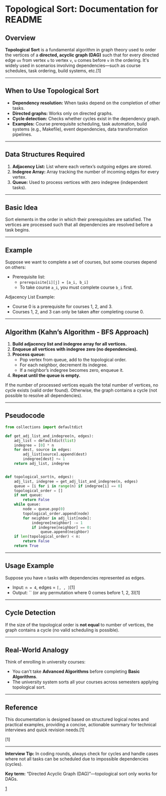 # Topological Sort: Documentation for README

## Overview

**Topological Sort** is a fundamental algorithm in graph theory used to order the vertices of a **directed, acyclic graph (DAG)** such that for every directed edge `uv` from vertex `u` to vertex `v`, `u` comes before `v` in the ordering. It's widely used in scenarios involving dependencies—such as course schedules, task ordering, build systems, etc.[1]

***

## When to Use Topological Sort

- **Dependency resolution:** When tasks depend on the completion of other tasks.
- **Directed graphs:** Works only on directed graphs.
- **Cycle detection:** Checks whether cycles exist in the dependency graph.
- **Examples:** Course prerequisite scheduling, task automation, build systems (e.g., Makefile), event dependencies, data transformation pipelines.

***

## Data Structures Required

1. **Adjacency List:** List where each vertex’s outgoing edges are stored.
2. **Indegree Array:** Array tracking the number of incoming edges for every vertex.
3. **Queue:** Used to process vertices with zero indegree (independent tasks).

***

## Basic Idea

Sort elements in the order in which their prerequisites are satisfied. The vertices are processed such that all dependencies are resolved before a task begins.

***

## Example

Suppose we want to complete a set of courses, but some courses depend on others:

- Prerequisite list:
    - `prerequisite[i][j] = [a_i, b_i]`
    - To take course `a_i`, you must complete course `b_i` first.

Adjacency List Example:
- Course 0 is a prerequisite for courses 1, 2, and 3.
- Courses 1, 2, and 3 can only be taken after completing course 0.

***

## Algorithm (Kahn’s Algorithm - BFS Approach)

1. **Build adjacency list and indegree array for all vertices.**
2. **Enqueue all vertices with indegree zero (no dependencies).**
3. **Process queue:**
    - Pop vertex from queue, add to the topological order.
    - For each neighbor, decrement its indegree.
    - If a neighbor’s indegree becomes zero, enqueue it.
4. **Repeat until the queue is empty.**

If the number of processed vertices equals the total number of vertices, no cycle exists (valid order found). Otherwise, the graph contains a cycle (not possible to resolve all dependencies).

***

## Pseudocode

```python
from collections import defaultdict

def get_adj_list_and_indegree(n, edges):
    adj_list = defaultdict(list)
    indegree = [0] * n
    for dest, source in edges:
        adj_list[source].append(dest)
        indegree[dest] += 1
    return adj_list, indegree


def topological_sort(n, edges):
    adj_list, indegree = get_adj_list_and_indegree(n, edges)
    queue = [i for i in range(n) if indegree[i] == 0]
    topological_order = []
    if not queue:
        return False
    while queue:
        node = queue.pop(0)
        topological_order.append(node)
        for neighbor in adj_list[node]:
            indegree[neighbor] -= 1
            if indegree[neighbor] == 0:
                queue.append(neighbor)
    if len(topological_order) < n:
        return False
    return True
```

***

## Usage Example

Suppose you have `n` tasks with dependencies represented as edges.

- Input: `n = 4`, edges = `[, , ]`[1]
- Output: `` (or any permutation where 0 comes before 1, 2, 3)[1]

***

## Cycle Detection

If the size of the topological order is **not equal** to number of vertices, the graph contains a cycle (no valid scheduling is possible).

***

## Real-World Analogy

Think of enrolling in university courses:
- You can’t take **Advanced Algorithms** before completing **Basic Algorithms**.
- The university system sorts all your courses across semesters applying topological sort.

***

## Reference

This documentation is designed based on structured logical notes and practical examples, providing a concise, actionable summary for technical interviews and quick revision needs.[1]

[1]

***

**Interview Tip:** In coding rounds, always check for cycles and handle cases where not all tasks can be scheduled due to impossible dependencies (cycles).

**Key term:** “Directed Acyclic Graph (DAG)”—topological sort only works for DAGs.

[1](https://ppl-ai-file-upload.s3.amazonaws.com/web/direct-files/attachments/images/95182679/56b8b380-0926-4466-852a-59ee7f47a014/WhatsApp-Image-2025-08-23-at-15.39.25_b13c119f.jpg?AWSAccessKeyId=ASIA2F3EMEYE53IDCNEI&Signature=gGDkKl49Se6xwsWl8c4CEf0mmm0%3D&x-amz-security-token=IQoJb3JpZ2luX2VjENL%2F%2F%2F%2F%2F%2F%2F%2F%2F%2FwEaCXVzLWVhc3QtMSJGMEQCIBU7C%2BOhOtZ2MRWrjbt2FaPxvJ8VxJoFJdabKxuUzYUEAiAfqRuDvgRFM%2FSBlidhpbXWxTb%2BggGcWOkZACZNNrA%2BqSrxBAgrEAEaDDY5OTc1MzMwOTcwNSIMJICmSG%2BLmJC8iBCGKs4EfkwPMTnQ20wg%2FWCvQjmOr%2Fm8GROzPQ2qga7mv5BNdtHqgDyxdqn577LAS3%2F6mpMa1EH9Qa26OmUgP81ecPF8DaqbTPGkSFVrklsmx%2BUg%2BzP0qyr%2FSlSlZahOen4r5q6IbpotBQIzgb2owlat6XCLffIAMNdhDc1NlC1%2B8qh1TJ6CFi1aq%2FwhUUwt3bHlaXwl7ZlMh7Cyx%2FOeKiRg8B%2BzDcxZyw1sSU4MudSwiuM85oU4pn2TBDVVpG2dm0MWAWKI3KMhaBUChaTe162dOL6Pxwf7lwbgXFuRUXmw176zM58db5KqE%2FfPq5zswyehmk44bzC4tgNWsCFMAz4mRqArIQ2AR9tLgiQDA%2FC8TWOrO9Pe37BvtVwdSAaLmKnckOaXxtvzQMisuq5s5JnNBXmYHplTExhpFizZj6gxUqsjY4MmUP2sokgFYMc2igPG0F0hVClbSasMK73qxXkYJJ%2BUnMOIXyBOJitjP4UUahVpbbJrilbLwP8nv7A3kUjZXQhw3iEsylOMRCZEhLegEt%2FOp5FMmoH%2FCm9y7SfGcnCsUlp5d6FcA9vZj8%2F5AR7Nh6XEkV2gIH7Bql2j%2BNJ%2BN3Ey1RLVoXqoKa4cBj7Q%2F3xylEp3Wcl6%2B05PtUt38%2FYETc62E%2BPyttgnFkZmBK7g0Asc8zUslyndw1g5aL1k1Xmajs2rqcbMSpmGzWAhrBAadwb%2Fcl29nITStHQkklxmxpUkXk1Ruw%2B56FXbINtDsqYFlMTGisa%2BwT%2FxaNZ7QoyUIo7AyHx22nOMbDgGWFWIS%2FkwhJamxQY6mwGeTm36Mmsrr6XqNLN4PTBnHaIxxjDKXEOI1bsuHPb2Ag40XKBzO%2FZwked7HkKWqgfIIk2n2VGNYC6LUfWdvH72yParLIeHMR4PNQ%2FAMGlVgWvXUCljYZaBpcJ1gdEmqUybvmfBA5k0aGe9B2Zgko6SgnbA4w51drRANepsOv1IkE0iBaJbPMisvaRPpryGtSfSEJmFlXhlM%2Fxmmw%3D%3D&Expires=1755944451)
